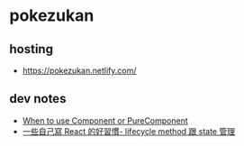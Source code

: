 # pokezukan
## hosting
- https://pokezukan.netlify.com/
## dev notes
- [When to use Component or PureComponent](https://codeburst.io/when-to-use-component-or-purecomponent-a60cfad01a81)
- [一些自己寫 React 的好習慣- lifecycle method 跟 state 管理](https://medium.com/@as790726/%E4%B8%80%E4%BA%9B%E8%87%AA%E5%B7%B1%E5%AF%AB-react-%E7%9A%84%E5%A5%BD%E7%BF%92%E6%85%A3-lifecycle-method-%E8%B7%9F-state-%E7%AE%A1%E7%90%86-b37a12da968b)
